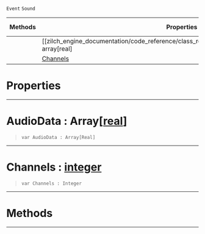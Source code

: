  `Event` `Sound`



|Methods|Properties|Base Classes|Derived Classes|
|---|---|---|---|
| |[[zilch_engine_documentation/code_reference/class_reference/audiofloatdataevent/#audiodata-array[real] | AudioData]]|[event](event.md)| |
| |[ Channels](audiofloatdataevent.md#channels-zilch-engine-doc)| | |


 #  Properties


---  
 #  AudioData : Array[[real](../nada_base_types/real.md)]

> 
> ```TS:Nada
> var AudioData : Array[Real]


---  
 #  Channels : [integer](../nada_base_types/integer.md)

> 
> ```TS:Nada
> var Channels : Integer


---  
 #  Methods


---  
 

 